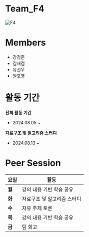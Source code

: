 # Team_F4
![F4](https://github.com/user-attachments/assets/f6f65a57-8cc2-4f49-a1c2-9be98a169ab3)
# Members
- 강경준
- 김재겸
- 유선우
- 원호영
# 활동 기간
**전체 활동 기간**
- 2024.08.05 ~

**자료구조 및 알고리즘 스터디**
- 2024.08.13 ~
# Peer Session
|요일|활동|
|---|---|
|**월**|강의 내용 기반 학습 공유|
|**화**|자료구조 및 알고리즘 스터디|
|**수**|자유 주제 토론|
|**목**|강의 내용 기반 학습 공유|
|**금**|팀 회고|
